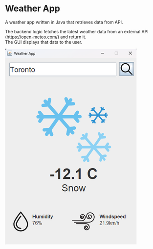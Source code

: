 ﻿# Weather App

A weather app written in Java that retrieves data from API.  

The backend logic fetches the latest weather data from an 
external API (https://open-meteo.com/) and return it.  
The GUI displays that data to the user.

![weatherapp.png](src/assets/weatherapp.png)
